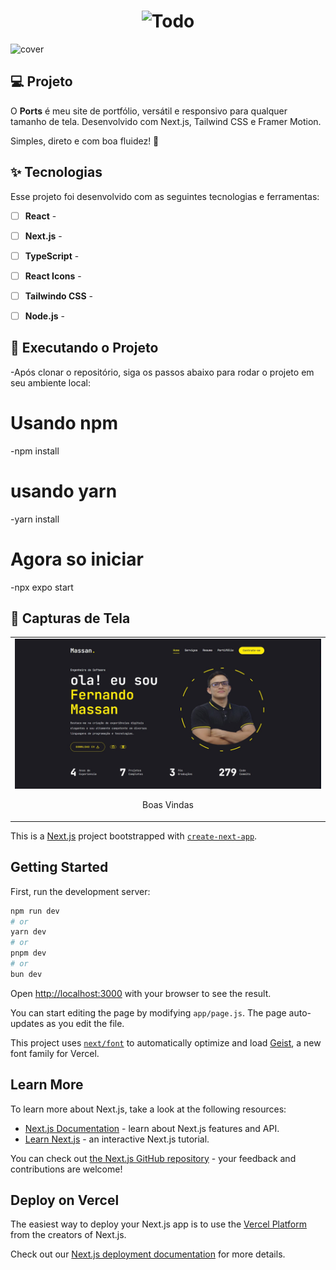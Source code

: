 
<h1 align="center">
  <img alt="Todo" height="80" title="Ports" src="covers_for_git/logo.png" />
</h1>

![cover](covers_for_git/COVER%20GRANDE.png )

## 💻 Projeto

O **Ports** é meu site de portfólio, versátil e responsivo para qualquer tamanho de tela. Desenvolvido com Next.js, Tailwind CSS e Framer Motion.

Simples, direto e com boa fluidez! 🚀

## ✨ Tecnologias

Esse projeto foi desenvolvido com as seguintes tecnologias e ferramentas:

-   [ ] **React** - 
-   [ ] **Next.js** - 
-   [ ] **TypeScript** - 
-   [ ] **React Icons** - 
-   [ ] **Tailwindo CSS** - 
-   [ ] **Node.js** - 


## 🚀 Executando o Projeto

-Após clonar o repositório, siga os passos abaixo para rodar o projeto em seu ambiente local:

# Usando npm
-npm install

# usando yarn
-yarn install

# Agora so iniciar
-npx expo start

## 📸 Capturas de Tela

<table>
  <tr>
    <td align="center">
      <img alt="Sem Tarefas" src="coversForGit/home.jpg" width="1080">
      <p>Boas Vindas</p>
    </td>
  </tr>
</table>










This is a [Next.js](https://nextjs.org) project bootstrapped with [`create-next-app`](https://github.com/vercel/next.js/tree/canary/packages/create-next-app).

## Getting Started

First, run the development server:

```bash
npm run dev
# or
yarn dev
# or
pnpm dev
# or
bun dev
```

Open [http://localhost:3000](http://localhost:3000) with your browser to see the result.

You can start editing the page by modifying `app/page.js`. The page auto-updates as you edit the file.

This project uses [`next/font`](https://nextjs.org/docs/app/building-your-application/optimizing/fonts) to automatically optimize and load [Geist](https://vercel.com/font), a new font family for Vercel.

## Learn More

To learn more about Next.js, take a look at the following resources:

- [Next.js Documentation](https://nextjs.org/docs) - learn about Next.js features and API.
- [Learn Next.js](https://nextjs.org/learn) - an interactive Next.js tutorial.

You can check out [the Next.js GitHub repository](https://github.com/vercel/next.js) - your feedback and contributions are welcome!

## Deploy on Vercel

The easiest way to deploy your Next.js app is to use the [Vercel Platform](https://vercel.com/new?utm_medium=default-template&filter=next.js&utm_source=create-next-app&utm_campaign=create-next-app-readme) from the creators of Next.js.

Check out our [Next.js deployment documentation](https://nextjs.org/docs/app/building-your-application/deploying) for more details.
